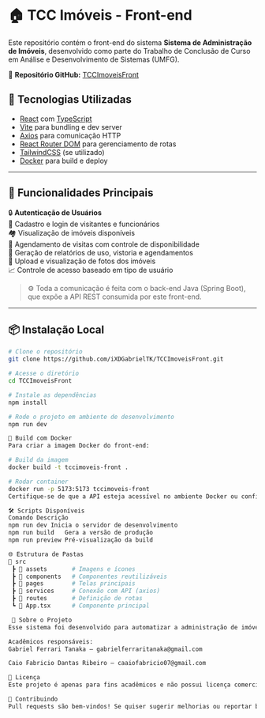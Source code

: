 # 🏠 TCC Imóveis - Front-end

Este repositório contém o front-end do sistema **Sistema de Administração de Imóveis**, desenvolvido como parte do Trabalho de Conclusão de Curso em Análise e Desenvolvimento de Sistemas (UMFG).

🔗 **Repositório GitHub:** [TCCImoveisFront](https://github.com/iXDGabrielTK/TCCImoveisFront)

## 🧩 Tecnologias Utilizadas

- [React](https://reactjs.org/) com [TypeScript](https://www.typescriptlang.org/)
- [Vite](https://vitejs.dev/) para bundling e dev server
- [Axios](https://axios-http.com/) para comunicação HTTP
- [React Router DOM](https://reactrouter.com/) para gerenciamento de rotas
- [TailwindCSS](https://tailwindcss.com/) (se utilizado)
- [Docker](https://www.docker.com/) para build e deploy

---

## 🚀 Funcionalidades Principais

🔒 **Autenticação de Usuários**  
👤 Cadastro e login de visitantes e funcionários  
🏘️ Visualização de imóveis disponíveis  
📅 Agendamento de visitas com controle de disponibilidade  
🧾 Geração de relatórios de uso, vistoria e agendamentos  
📸 Upload e visualização de fotos dos imóveis  
📈 Controle de acesso baseado em tipo de usuário  

> ⚙️ Toda a comunicação é feita com o back-end Java (Spring Boot), que expõe a API REST consumida por este front-end.

---

## 📦 Instalação Local

```bash
# Clone o repositório
git clone https://github.com/iXDGabrielTK/TCCImoveisFront.git

# Acesse o diretório
cd TCCImoveisFront

# Instale as dependências
npm install

# Rode o projeto em ambiente de desenvolvimento
npm run dev

🐳 Build com Docker
Para criar a imagem Docker do front-end:

# Build da imagem
docker build -t tccimoveis-front .

# Rodar container
docker run -p 5173:5173 tccimoveis-front
Certifique-se de que a API esteja acessível no ambiente Docker ou configure corretamente a variável de ambiente VITE_API_URL.

🛠️ Scripts Disponíveis
Comando	Descrição
npm run dev	Inicia o servidor de desenvolvimento
npm run build	Gera a versão de produção
npm run preview	Pré-visualização da build

🌐 Estrutura de Pastas
📁 src
 ┣ 📁 assets       # Imagens e ícones
 ┣ 📁 components   # Componentes reutilizáveis
 ┣ 📁 pages        # Telas principais
 ┣ 📁 services     # Conexão com API (axios)
 ┣ 📁 routes       # Definição de rotas
 ┗ 📄 App.tsx      # Componente principal

 📌 Sobre o Projeto
Esse sistema foi desenvolvido para automatizar a administração de imóveis da empresa Bemco, permitindo que usuários realizem consultas, agendamentos e interações com imóveis disponíveis para locação.

Acadêmicos responsáveis:
Gabriel Ferrari Tanaka – gabrielferraritanaka@gmail.com

Caio Fabricio Dantas Ribeiro – caaiofabricio07@gmail.com

📃 Licença
Este projeto é apenas para fins acadêmicos e não possui licença comercial associada.

💬 Contribuindo
Pull requests são bem-vindos! Se quiser sugerir melhorias ou reportar bugs, fique à vontade para abrir uma issue.
